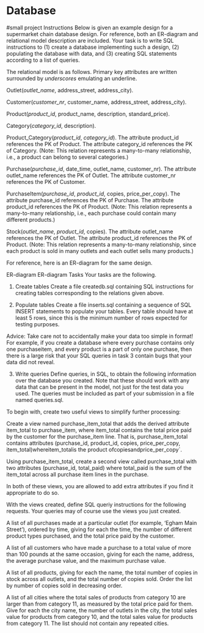
# Database
#small project
Instructions
Below is given an example design for a supermarket chain database design. For reference, both an ER-diagram and relational model description are included. Your task is to write SQL instructions to (1) create a database implementing such a design, (2) populating the database with data, and (3) creating SQL statements according to a list of queries.

The relational model is as follows. Primary key attributes are written surrounded by _underscores_ emulating an underline.

Outlet(_outlet_name_, address_street, address_city).

Customer(_customer_nr_, customer_name, address_street, address_city).

Product(_product_id_, product_name, description, standard_price).

Category(_category_id_, description).

Product_Category(_product\_id_, _category_id_). The attribute product_id references the PK of Product. The attribute category_id references the PK of Category. (Note: This relation represents a many-to-many relationship, i.e., a product can belong to several categories.)

Purchase(_purchase_id_, date_time, outlet_name, customer_nr). The attribute outlet_name references the PK of Outlet. The attribute customer_nr references the PK of Customer.

PurchaseItem(_purchase_id_, _product_id_, copies, price_per_copy). The attribute purchase_id references the PK of Purchase. The attribute product_id references the PK of Product. (Note: This relation represents a many-to-many relationship, i.e., each purchase could contain many different products.)

Stock(_outlet_name_, _product_id_, copies). The attribute outlet_name references the PK of Outlet. The attribute product_id references the PK of Product. (Note: This relation represents a many-to-many relationship, since each product is sold in many outlets and each outlet sells many products.)

For reference, here is an ER-diagram for the same design.

ER-diagram
ER-diagram
Tasks
Your tasks are the following.

1. Create tables
Create a file createdb.sql containing SQL instructions for creating tables corresponding to the relations given above.

2. Populate tables
Create a file inserts.sql containing a sequence of SQL INSERT statements to populate your tables. Every table should have at least 5 rows, since this is the minimum number of rows expected for testing purposes. 

Advice: Take care not to accidentally make your data too simple in format! For example, if you create a database where every purchase contains only one purchaseitem, and every product is a part of only one purchase, then there is a large risk that your SQL queries in task 3 contain bugs that your data did not reveal.

3. Write queries
Define queries, in SQL, to obtain the following information over the database you created. Note that these should work with any data that can be present in the model, not just for the test data you used. The queries must be included as part of your submission in a file named queries.sql.

To begin with, create two useful views to simplify further processing:

Create a view named purchase_item_total that adds the derived attribute item_total to purchase_item, where item_total contains the total price paid by the customer for the purchase_item line. That is, purchase_item_total contains attributes (purchase_id, product_id, copies, price_per_copy, item_total)whereitem_totalis the product ofcopiesandprice_per_copy`. 


Using purchase_item_total, create a second view called purchase_total with two attributes (purchase_id, total_paid) where total_paid is the sum of the item_total across all purchase item lines in the purchase. 

In both of these views, you are allowed to add extra attributes if you find it appropriate to do so.

With the views created, define SQL queriy instructions for the following requests. Your queries may of course use the views you just created.

A list of all purchases made at a particular outlet (for example, ‘Egham Main Street’), ordered by time, giving for each the time, the number of different product types purchased, and the total price paid by the customer.

A list of all customers who have made a purchase to a total value of more than 100 pounds at the same occasion, giving for each the name, address, the average purchase value, and the maximum purchase value. 

A list of all products, giving for each the name, the total number of copies in stock across all outlets, and the total number of copies sold. Order the list by number of copies sold in decreasing order.

A list of all cities where the total sales of products from category 10 are larger than from category 11, as measured by the total price paid for them. Give for each the city name, the number of outlets in the city, the total sales value for products from category 10, and the total sales value for products from category 11. The list should not contain any repeated cities. 
